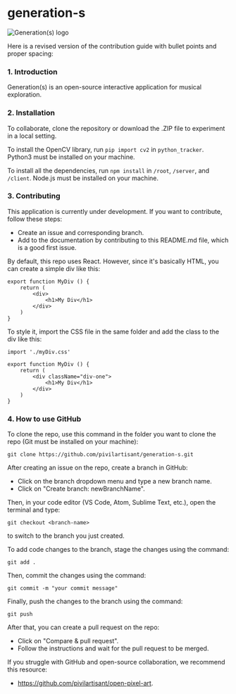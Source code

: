 # generation-s
![Generation(s) logo](./readmeAssets/generations.svg)

Here is a revised version of the contribution guide with bullet points and proper spacing:

### 1. Introduction

Generation(s) is an open-source interactive application for musical exploration.

### 2. Installation

To collaborate, clone the repository or download the .ZIP file to experiment in a local setting.

To install the OpenCV library, run `pip import cv2` in `python_tracker`. Python3 must be installed on your machine.

To install all the dependencies, run `npm install` in `/root`, `/server`, and `/client`. Node.js must be installed on your machine.

### 3. Contributing

This application is currently under development. If you want to contribute, follow these steps:

- Create an issue and corresponding branch.
- Add to the documentation by contributing to this README.md file, which is a good first issue.

By default, this repo uses React. However, since it's basically HTML, you can create a simple div like this:

```
export function MyDiv () {
    return (
        <div>
            <h1>My Div</h1>
        </div>
    )
}
```

To style it, import the CSS file in the same folder and add the class to the div like this:

```
import './myDiv.css'

export function MyDiv () {
    return (
        <div className="div-one">
            <h1>My Div</h1>
        </div>
    )
}
```

### 4. How to use GitHub

To clone the repo, use this command in the folder you want to clone the repo (Git must be installed on your machine):

```
git clone https://github.com/pivilartisant/generation-s.git
```

After creating an issue on the repo, create a branch in GitHub:

- Click on the branch dropdown menu and type a new branch name.
- Click on "Create branch: newBranchName".

Then, in your code editor (VS Code, Atom, Sublime Text, etc.), open the terminal and type:

```
git checkout <branch-name>
```

to switch to the branch you just created.

To add code changes to the branch, stage the changes using the command:

```
git add .
```

Then, commit the changes using the command:

```
git commit -m "your commit message"
```

Finally, push the changes to the branch using the command:

```
git push
```

After that, you can create a pull request on the repo:

- Click on "Compare & pull request".
- Follow the instructions and wait for the pull request to be merged.

If you struggle with GitHub and open-source collaboration, we recommend this resource:

- https://github.com/pivilartisant/open-pixel-art.
